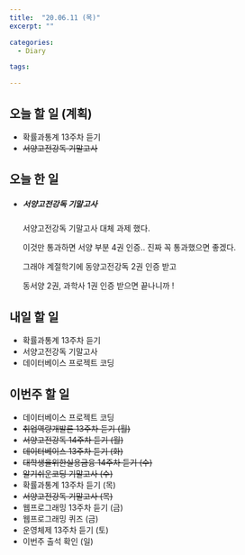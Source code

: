 ```yaml
---
title:  "20.06.11 (목)"
excerpt: ""

categories:
  - Diary

tags:

---
```


## 오늘 할 일 (계획)

- 확률과통계 13주차 듣기
- ~~서양고전강독 기말고사~~

## 오늘 한 일

- ##### 서양고전강독 기말고사

  서양고전강독 기말고사 대체 과제 했다.

  이것만 통과하면 서양 부분 4권 인증.. 진짜 꼭 통과했으면 좋겠다.

  그래야 계절학기에 동양고전강독 2권 인증 받고

  동서양 2권, 과학사 1권 인증 받으면 끝나니까 !

## 내일 할 일

- 확률과통계 13주차 듣기
- 서양고전강독 기말고사
- 데이터베이스 프로젝트 코딩

## 이번주 할 일

- 데이터베이스 프로젝트 코딩
- ~~취업역량개발론 13주차 듣기 (월)~~
- ~~서양고전강독 14주차 듣기 (월)~~
- ~~데이터베이스 13주차 듣기 (화)~~
- ~~대학생을위한실용금융 14주차 듣기 (수)~~
- ~~알기쉬운코딩 기말고사 (수)~~
- 확률과통계 13주차 듣기 (목)
- ~~서양고전강독 기말고사 (목)~~
- 웹프로그래밍 13주차 듣기 (금)
- 웹프로그래밍 퀴즈 (금)
- 운영체제 13주차 듣기 (토)
- 이번주 출석 확인 (일)
